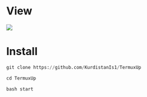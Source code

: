 # View
<img src="https://raw.githubusercontent.com/KurdistanIs1/KurdistanIs1.github.io/main/src/posts-img/6.png"/>

# Install

```python
git clone https://github.com/KurdistanIs1/TermuxUp
```
```python
cd TermuxUp
```
```python
bash start
```
